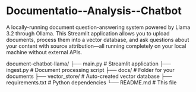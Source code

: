 # Documentatio--Analysis--Chatbot
A locally-running document question-answering system powered by Llama 3.2 through Ollama. This Streamlit application allows you to upload documents, process them into a vector database, and ask questions about your content with source attribution—all running completely on your local machine without external APIs.

document-chatbot-llama/
├── main.py          # Streamlit application
├── ingest.py        # Document processing script
├── docs/            # Folder for your documents
├── vector_store/    # Auto-created vector database
├── requirements.txt # Python dependencies
└── README.md        # This file
